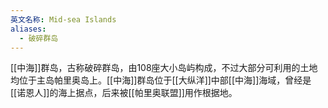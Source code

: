 ```yaml
---
英文名称: Mid-sea Islands
aliases:
  - 破碎群岛
---
```

[[中海]]群岛，古称破碎群岛，由108座大小岛屿构成，不过大部分可利用的土地均位于主岛帕里奥岛上。[[中海]]群岛位于[[大纵洋]]中部[[中海]]海域，曾经是[[诺恩人]]的海上据点，后来被[[帕里奥联盟]]用作根据地。